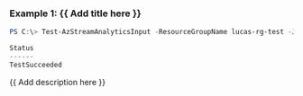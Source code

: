 ### Example 1: {{ Add title here }}
```powershell
PS C:\> Test-AzStreamAnalyticsInput -ResourceGroupName lucas-rg-test -JobName sajob-01-pwsh -Name input-01

Status
------
TestSucceeded
```

{{ Add description here }}
